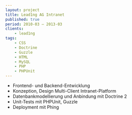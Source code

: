 ```yaml
---
layout: project
title: Lead1ng AG Intranet
published: true
period: 2010-03 – 2013-03
clients:
    - lead1ng
tags:
    - CSS
    - Doctrine
    - Guzzle
    - HTML
    - MySQL
    - PHP
    - PHPUnit
---
```

- Frontend- und Backend-Entwicklung
- Konzeption, Design Multi-Client Intranet-Platform
- Datenbankmodellierung und Anbindung mit Doctrine 2
- Unit-Tests mit PHPUnit, Guzzle
- Deployment mit Phing 
